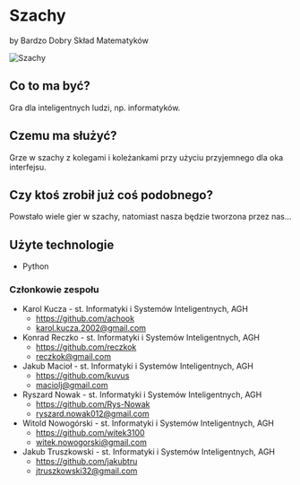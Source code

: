 # Szachy
by Bardzo Dobry Skład Matematyków

![Szachy](https://ecsmedia.pl/c/sunrise-chess-games-gra-logiczna-szachy-zamkowe-b-iext59424139.jpg)

## Co to ma być?
Gra dla inteligentnych ludzi, np. informatyków.

## Czemu ma służyć?
Grze w szachy z kolegami i koleżankami przy użyciu przyjemnego dla oka interfejsu.

## Czy ktoś zrobił już coś podobnego?
Powstało wiele gier w szachy, natomiast nasza będzie tworzona przez nas...

## Użyte technologie
- Python

### Członkowie zespołu

* Karol Kucza - st. Informatyki i Systemów Inteligentnych, AGH
  * https://github.com/achook
  * karol.kucza.2002@gmail.com
* Konrad Reczko - st. Informatyki i Systemów Inteligentnych, AGH
  * https://github.com/reczkok
  * reczkok@gmail.com
* Jakub Macioł - st. Informatyki i Systemów Inteligentnych, AGH
  * https://github.com/kuvus
  * maciolj@gmail.com
* Ryszard Nowak - st. Informatyki i Systemów Inteligentnych, AGH
  * https://github.com/Rys-Nowak
  * ryszard.nowak012@gmail.com
* Witold Nowogórski - st. Informatyki i Systemów Inteligentnych, AGH
  * https://github.com/witek3100
  * witek.nowogorski@gmail.com
* Jakub Truszkowski - st. Informatyki i Systemów Inteligentnych, AGH
  * https://github.com/jakubtru
  * jtruszkowski32@gmail.com
